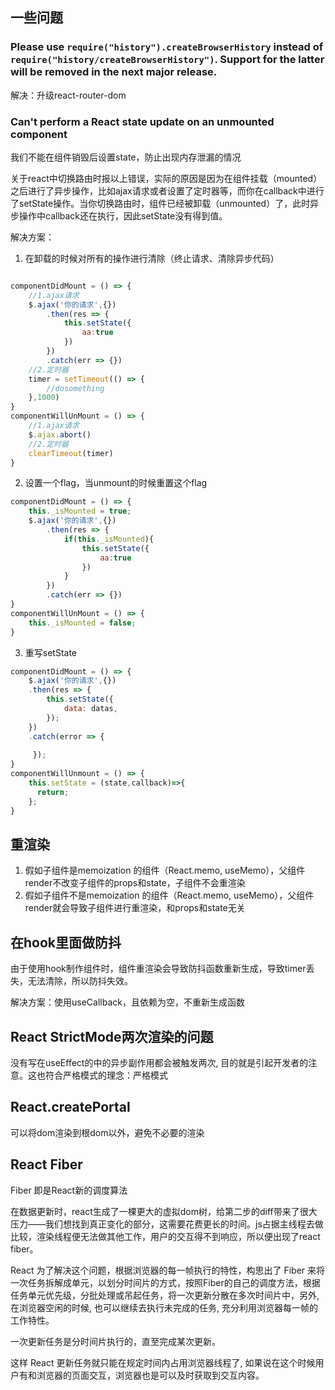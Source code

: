 ## 一些问题

### Please use `require("history").createBrowserHistory` instead of `require("history/createBrowserHistory")`. Support for the latter will be removed in the next major release.
解决：升级react-router-dom


### Can't perform a React state update on an unmounted component
我们不能在组件销毁后设置state，防止出现内存泄漏的情况

关于react中切换路由时报以上错误，实际的原因是因为在组件挂载（mounted）之后进行了异步操作，比如ajax请求或者设置了定时器等，而你在callback中进行了setState操作。当你切换路由时，组件已经被卸载（unmounted）了，此时异步操作中callback还在执行，因此setState没有得到值。

解决方案：
1. 在卸载的时候对所有的操作进行清除（终止请求、清除异步代码）
```js

componentDidMount = () => {
    //1.ajax请求
    $.ajax('你的请求',{})
        .then(res => {
            this.setState({
                aa:true
            })
        })
        .catch(err => {})
    //2.定时器
    timer = setTimeout(() => {
        //dosomething
    },1000)
}
componentWillUnMount = () => {
    //1.ajax请求
    $.ajax.abort()
    //2.定时器
    clearTimeout(timer)
}
```

2. 设置一个flag，当unmount的时候重置这个flag
```js
componentDidMount = () => {
    this._isMounted = true;
    $.ajax('你的请求',{})
        .then(res => {
            if(this._isMounted){
                this.setState({
                    aa:true
                })
            }
        })
        .catch(err => {})
}
componentWillUnMount = () => {
    this._isMounted = false;
}
```

3. 重写setState
```js
componentDidMount = () => {
    $.ajax('你的请求',{})
    .then(res => {
        this.setState({
            data: datas,
        });
    })
    .catch(error => {
 
     });
}
componentWillUnmount = () => {
    this.setState = (state,callback)=>{
      return;
    };
}
```

## 重渲染

1. 假如子组件是memoization 的组件（React.memo, useMemo），父组件render不改变子组件的props和state，子组件不会重渲染
1. 假如子组件不是memoization 的组件（React.memo, useMemo），父组件render就会导致子组件进行重渲染，和props和state无关

## 在hook里面做防抖
由于使用hook制作组件时，组件重渲染会导致防抖函数重新生成，导致timer丢失，无法清除，所以防抖失效。

解决方案：使用useCallback，且依赖为空，不重新生成函数


## React StrictMode两次渲染的问题
没有写在useEffect的中的异步副作用都会被触发两次, 目的就是引起开发者的注意。这也符合严格模式的理念：严格模式

## React.createPortal
可以将dom渲染到根dom以外，避免不必要的渲染

## React Fiber
Fiber 即是React新的调度算法

在数据更新时，react生成了一棵更大的虚拟dom树，给第二步的diff带来了很大压力——我们想找到真正变化的部分，这需要花费更长的时间。js占据主线程去做比较，渲染线程便无法做其他工作，用户的交互得不到响应，所以便出现了react fiber。

React 为了解决这个问题，根据浏览器的每一帧执行的特性，构思出了 Fiber 来将一次任务拆解成单元，以划分时间片的方式，按照Fiber的自己的调度方法，根据任务单元优先级，分批处理或吊起任务，将一次更新分散在多次时间片中，另外, 在浏览器空闲的时候, 也可以继续去执行未完成的任务, 充分利用浏览器每一帧的工作特性。

一次更新任务是分时间片执行的，直至完成某次更新。

这样 React 更新任务就只能在规定时间内占用浏览器线程了, 如果说在这个时候用户有和浏览器的页面交互，浏览器也是可以及时获取到交互内容。